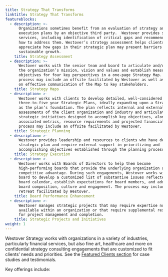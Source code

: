 ```yaml
---
title: Strategy That Transforms
linktitle: Strategy That Transforms
featureblocks:
  - description: >-
      Organizations sometimes benefit from an evaluation of strategy and
      execution plans by an objective third party.  Westover provides such
      services, including identification of critical gaps and recommendations on
      how to address them. Westover’s strategy assessment helps clients
      appreciate how gaps in their strategic plan may present barriers to
      sustainable growth.
    title: Strategy Assessment
  - description: >-
      Westover works with the senior team and board to articulate and/or update
      the organization’s mission, vision and values and establish measurable
      objectives for four key perspectives in a one-page Strategy Map. The
      process may include an offsite facilitated by Westover as well as advice
      on effective communication of the Map to key stakeholders.
    title: Strategy Maps
  - description: >-
      Westover works with clients to develop detailed, well-considered
      three-to-five year Strategic Plans, ideally expanding upon a Strategy Map
      as the plan’s foundation. The plan reflects internal and external
      assessments of the client organization and industry and articulates
      strategic initiatives designed to accomplish key objectives, along with
      associated metrics, resource requirements and projected financials. The
      process may include an offsite facilitated by Westover.
    title: Strategic Planning
  - description: >-
      Westover provides leadership and resources to clients who have developed a
      strategic plan and require external support in prioritizing and
      accomplishing objectives established through the planning process.
    title: Strategy Execution
  - description: >-
      Westover works with Boards of Directors to help them become
      high-performing boards that provide the underlying organization a
      competitive advantage. During such engagements, Westover works with the
      board to develop a customized list of substantive issues reflected in a
      board calendar, establish expectations for board members, and address
      board composition, culture and engagement. The process may include a board
      retreat facilitated by Westover.
    title: Board Performance Enhancement
  - description: >-
      Westover manages strategic projects that may require expertise not
      available within an organization or that require supplemental resources
      for project management and completion.
    title: Strategic Projects and Initiatives
weight: 1
---
```

Westover Strategy works with organizations in a variety of industries, particularly financial services, but also fine art, healthcare and more on confidential strategy consulting engagements that are customized to fit clients’ needs and priorities. See the [Featured Clients section](/work) for case studies and testimonials.

Key offerings include:
